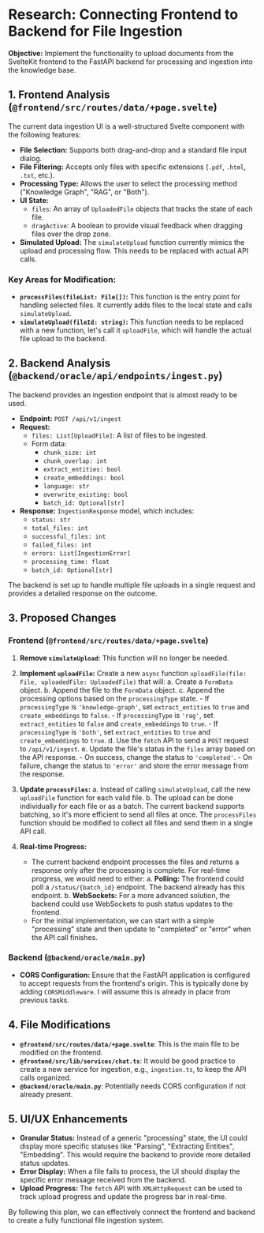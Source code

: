 
# Research: Connecting Frontend to Backend for File Ingestion

**Objective:** Implement the functionality to upload documents from the SvelteKit frontend to the FastAPI backend for processing and ingestion into the knowledge base.

## 1. Frontend Analysis (`@frontend/src/routes/data/+page.svelte`)

The current data ingestion UI is a well-structured Svelte component with the following features:

- **File Selection:** Supports both drag-and-drop and a standard file input dialog.
- **File Filtering:** Accepts only files with specific extensions (`.pdf`, `.html`, `.txt`, etc.).
- **Processing Type:** Allows the user to select the processing method ("Knowledge Graph", "RAG", or "Both").
- **UI State:**
    - `files`: An array of `UploadedFile` objects that tracks the state of each file.
    - `dragActive`: A boolean to provide visual feedback when dragging files over the drop zone.
- **Simulated Upload:** The `simulateUpload` function currently mimics the upload and processing flow. This needs to be replaced with actual API calls.

### Key Areas for Modification:

- **`processFiles(fileList: File[])`:** This function is the entry point for handling selected files. It currently adds files to the local state and calls `simulateUpload`.
- **`simulateUpload(fileId: string)`:** This function needs to be replaced with a new function, let's call it `uploadFile`, which will handle the actual file upload to the backend.

## 2. Backend Analysis (`@backend/oracle/api/endpoints/ingest.py`)

The backend provides an ingestion endpoint that is almost ready to be used.

- **Endpoint:** `POST /api/v1/ingest`
- **Request:**
    - `files: List[UploadFile]`: A list of files to be ingested.
    - Form data:
        - `chunk_size: int`
        - `chunk_overlap: int`
        - `extract_entities: bool`
        - `create_embeddings: bool`
        - `language: str`
        - `overwrite_existing: bool`
        - `batch_id: Optional[str]`
- **Response:** `IngestionResponse` model, which includes:
    - `status: str`
    - `total_files: int`
    - `successful_files: int`
    - `failed_files: int`
    - `errors: List[IngestionError]`
    - `processing_time: float`
    - `batch_id: Optional[str]`

The backend is set up to handle multiple file uploads in a single request and provides a detailed response on the outcome.

## 3. Proposed Changes

### Frontend (`@frontend/src/routes/data/+page.svelte`)

1.  **Remove `simulateUpload`:** This function will no longer be needed.
2.  **Implement `uploadFile`:** Create a new `async` function `uploadFile(file: File, uploadedFile: UploadedFile)` that will:
    a. Create a `FormData` object.
    b. Append the file to the `FormData` object.
    c. Append the processing options based on the `processingType` state.
        - If `processingType` is `'knowledge-graph'`, set `extract_entities` to `true` and `create_embeddings` to `false`.
        - If `processingType` is `'rag'`, set `extract_entities` to `false` and `create_embeddings` to `true`.
        - If `processingType` is `'both'`, set `extract_entities` to `true` and `create_embeddings` to `true`.
    d. Use the `fetch` API to send a `POST` request to `/api/v1/ingest`.
    e. Update the file's status in the `files` array based on the API response.
        - On success, change the status to `'completed'`.
        - On failure, change the status to `'error'` and store the error message from the response.

3.  **Update `processFiles`:**
    a. Instead of calling `simulateUpload`, call the new `uploadFile` function for each valid file.
    b. The upload can be done individually for each file or as a batch. The current backend supports batching, so it's more efficient to send all files at once. The `processFiles` function should be modified to collect all files and send them in a single API call.

4.  **Real-time Progress:**
    - The current backend endpoint processes the files and returns a response only after the processing is complete. For real-time progress, we would need to either:
        a. **Polling:** The frontend could poll a `/status/{batch_id}` endpoint. The backend already has this endpoint.
        b. **WebSockets:** For a more advanced solution, the backend could use WebSockets to push status updates to the frontend.
    - For the initial implementation, we can start with a simple "processing" state and then update to "completed" or "error" when the API call finishes.

### Backend (`@backend/oracle/main.py`)

- **CORS Configuration:** Ensure that the FastAPI application is configured to accept requests from the frontend's origin. This is typically done by adding `CORSMiddleware`. I will assume this is already in place from previous tasks.

## 4. File Modifications

- **`@frontend/src/routes/data/+page.svelte`**: This is the main file to be modified on the frontend.
- **`@frontend/src/lib/services/chat.ts`**: It would be good practice to create a new service for ingestion, e.g., `ingestion.ts`, to keep the API calls organized.
- **`@backend/oracle/main.py`**: Potentially needs CORS configuration if not already present.

## 5. UI/UX Enhancements

- **Granular Status:** Instead of a generic "processing" state, the UI could display more specific statuses like "Parsing", "Extracting Entities", "Embedding". This would require the backend to provide more detailed status updates.
- **Error Display:** When a file fails to process, the UI should display the specific error message received from the backend.
- **Upload Progress:** The `fetch` API with `XMLHttpRequest` can be used to track upload progress and update the progress bar in real-time.

By following this plan, we can effectively connect the frontend and backend to create a fully functional file ingestion system.
